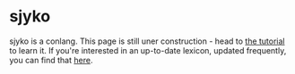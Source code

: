 # sjyko

sjyko is a conlang. This page is still uner construction - head to [the tutorial](/tutorial) to learn it. If you're interested in an up-to-date lexicon, updated 
frequently, you can find that [here](/lexicon).
